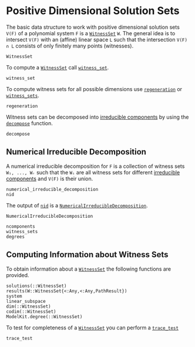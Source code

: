 # Positive Dimensional Solution Sets

The basic data structure to work with positive dimensional solution sets ``V(F)`` of a polynomial system ``F`` is a [`WitnessSet`](@ref) ``W``.
The general idea is to intersect ``V(F)`` with an (affine) linear space ``L`` such that
the intersection ``V(F) ∩ L`` consists of only finitely many points (witnesses).

```@docs
WitnessSet
```

To compute a [`WitnessSet`](@ref) call [`witness_set`](@ref). 

```@docs
witness_set
```

To compute witness sets for all possible dimensions use [`regeneration`](@ref) or [`witness_sets`](@ref).

```@docs
regeneration
```

Witness sets can be decomposed into [irreducible components](https://en.wikipedia.org/wiki/Irreducible_component) by using the [`decompose`](@ref) function.

```@docs
decompose
```

## Numerical Irreducible Decomposition

A numerical irreducible decomposition for ``F`` is a collection of witness sets ``W₁, ..., Wᵣ`` such that the ``Wᵢ`` are all witness sets for different [irreducible components](https://en.wikipedia.org/wiki/Irreducible_component) and ``V(F)`` is their union. 

```@docs
numerical_irreducible_decomposition
nid
```

The output of [`nid`](@ref) is a [`NumericalIrreducibleDecomposition`](@ref).

```@docs
NumericalIrreducibleDecomposition
```

```@docs
ncomponents
witness_sets
degrees
```


## Computing Information about Witness Sets

To obtain information about a [`WitnessSet`](@ref) the following functions are provided.
```@docs
solutions(::WitnessSet)
results(W::WitnessSet{<:Any,<:Any,PathResult})
system
linear_subspace
dim(::WitnessSet)
codim(::WitnessSet)
ModelKit.degree(::WitnessSet)
```

To test for completeness of a [`WitnessSet`](@ref) you can perform a [`trace_test`](@ref)
```@docs
trace_test
```
